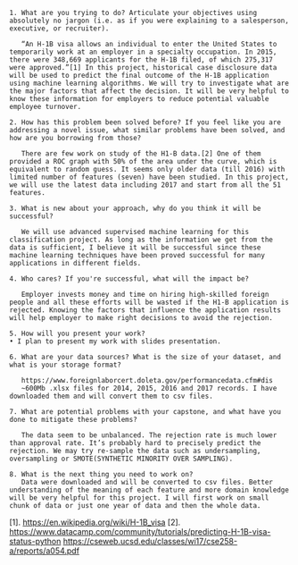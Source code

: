     1. What are you trying to do? Articulate your objectives using absolutely no jargon (i.e. as if you were explaining to a salesperson, executive, or recruiter). 
       
       “An H-1B visa allows an individual to enter the United States to temporarily work at an employer in a specialty occupation. In 2015, there were 348,669 applicants for the H-1B filed, of which 275,317 were approved.”[1] In this project, historical case disclosure data will be used to predict the final outcome of the H-1B application using machine learning algorithms. We will try to investigate what are the major factors that affect the decision. It will be very helpful to know these information for employers to reduce potential valuable employee turnover.

    2. How has this problem been solved before? If you feel like you are addressing a novel issue, what similar problems have been solved, and how are you borrowing from those? 
       
       There are few work on study of the H1-B data.[2] One of them provided a ROC graph with 50% of the area under the curve, which is equivalent to random guess. It seems only older data (till 2016) with limited number of features (seven) have been studied. In this project, we will use the latest data including 2017 and start from all the 51 features.
       
    3. What is new about your approach, why do you think it will be successful? 
       
       We will use advanced supervised machine learning for this classification project. As long as the information we get from the data is sufficient, I believe it will be successful since these machine learning techniques have been proved successful for many applications in different fields.
       
    4. Who cares? If you're successful, what will the impact be?
       
       Employer invests money and time on hiring high-skilled foreign people and all these efforts will be wasted if the H1-B application is rejected. Knowing the factors that influence the application results will help employer to make right decisions to avoid the rejection.  
       
    5. How will you present your work? 
    • I plan to present my work with slides presentation.
       
    6. What are your data sources? What is the size of your dataset, and what is your storage format?
       
       https://www.foreignlaborcert.doleta.gov/performancedata.cfm#dis
       ~600Mb .xlsx files for 2014, 2015, 2016 and 2017 records. I have downloaded them and will convert them to csv files.
        
    7. What are potential problems with your capstone, and what have you done to mitigate these problems?
       
       The data seem to be unbalanced. The rejection rate is much lower than approval rate. It’s probably hard to precisely predict the rejection. We may try re-sample the data such as undersampling,  oversampling or SMOTE(SYNTHETIC MINORITY OVER SAMPLING).
       
    8. What is the next thing you need to work on? 
       Data were downloaded and will be converted to csv files. Better understanding of the meaning of each feature and more domain knowledge will be very helpful for this project. I will first work on small chunk of data or just one year of data and then the whole data. 




[1]. https://en.wikipedia.org/wiki/H-1B_visa
[2]. https://www.datacamp.com/community/tutorials/predicting-H-1B-visa-status-python
     https://cseweb.ucsd.edu/classes/wi17/cse258-a/reports/a054.pdf
